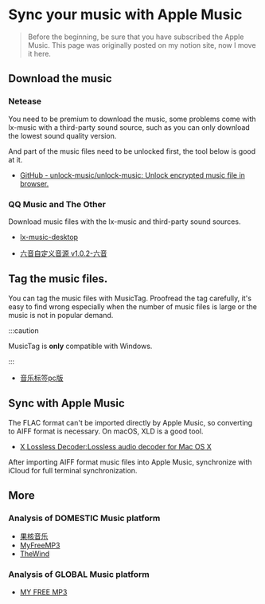 # Sync your music with Apple Music

> Before the beginning, be sure that you have subscribed the Apple Music.
> This page was originally posted on my notion site, now I move it here.

##  Download the music

### Netease

You need to be premium to download the music, some problems come with lx-music with a third-party sound source, such as you can only download the lowest sound quality version.

And part of the music files need to be unlocked first, the tool below is good at it.

- [GitHub - unlock-music/unlock-music: Unlock encrypted music file in browser.](https://github.com/ix64/unlock-music)

### QQ Music and The Other
Download music files with the lx-music and third-party sound sources.

- [lx-music-desktop](https://github.com/lyswhut/lx-music-desktop)

- [六音自定义音源 v1.0.2-六音](https://www.6yit.com/8498.html)

## Tag the music files.

You can tag the music files with MusicTag. Proofread the tag carefully, it's easy to find wrong especially when the number of music files is large or the music is not in popular demand. 

:::caution

MusicTag is **only** compatible with Windows.

:::

- [音乐标签pc版](https://www.cnblogs.com/vinlxc/p/11347744.html)

## Sync with Apple Music

The FLAC format can't be imported directly by Apple Music, so converting to AIFF format is necessary. On macOS, XLD is a good tool.

- [X Lossless Decoder:Lossless audio decoder for Mac OS X](https://tmkk.undo.jp/xld/index_e.html)

After importing AIFF format music files into Apple Music, synchronize with iCloud for full terminal synchronization.

## More
### Analysis of DOMESTIC Music platform

- [果核音乐](https://music.ghxi.com)
- [MyFreeMP3](http://tools.liumingye.cn/music/?page=searchPage)
- [TheWind](https://thewind.xyz)

### Analysis of GLOBAL Music platform

- [MY FREE MP3](https://t.me/myfreemp3)
